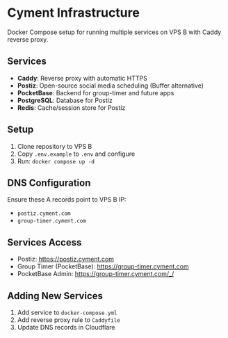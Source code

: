 # Cyment Infrastructure

Docker Compose setup for running multiple services on VPS B with Caddy reverse proxy.

## Services

- **Caddy**: Reverse proxy with automatic HTTPS
- **Postiz**: Open-source social media scheduling (Buffer alternative)
- **PocketBase**: Backend for group-timer and future apps
- **PostgreSQL**: Database for Postiz
- **Redis**: Cache/session store for Postiz

## Setup

1. Clone repository to VPS B
2. Copy `.env.example` to `.env` and configure
3. Run: `docker compose up -d`

## DNS Configuration

Ensure these A records point to VPS B IP:

- `postiz.cyment.com`
- `group-timer.cyment.com`

## Services Access

- Postiz: https://postiz.cyment.com
- Group Timer (PocketBase): https://group-timer.cyment.com
- PocketBase Admin: https://group-timer.cyment.com/_/

## Adding New Services

1. Add service to `docker-compose.yml`
2. Add reverse proxy rule to `Caddyfile`
3. Update DNS records in Cloudflare